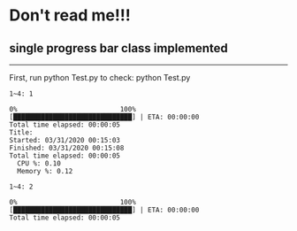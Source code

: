 # Don't read me!!!
## single progress bar class implemented
-----------------------------------
First, run python Test.py to check:
python Test.py
```
1~4: 1

0%                          100%
[██████████████████████████████] | ETA: 00:00:00
Total time elapsed: 00:00:05
Title: 
Started: 03/31/2020 00:15:03
Finished: 03/31/2020 00:15:08
Total time elapsed: 00:00:05
  CPU %: 0.10
  Memory %: 0.12
```

```
1~4: 2

0%                          100%
[██████████████████████████████] | ETA: 00:00:00
Total time elapsed: 00:00:05
```